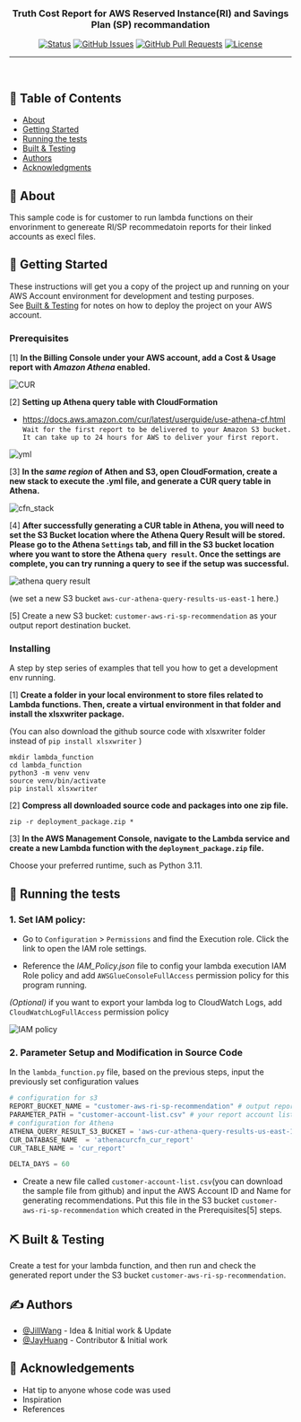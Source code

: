 <p align="center">
  <a href="" rel="noopener">
 <!--img width=200px height=200px src="https://i.imgur.com/6wj0hh6.jpg" alt="Project logo"--></a>
</p>

<h3 align="center">Truth Cost Report for AWS Reserved Instance(RI) and Savings Plan (SP) recommandation</h3>

<div align="center">

[![Status](https://img.shields.io/badge/status-active-success.svg)]()
[![GitHub Issues](https://img.shields.io/github/issues/kylelobo/The-Documentation-Compendium.svg)](https://github.com/alegriaw/Truth-Cost-Report-for-AWS-RI-SP/issues)
[![GitHub Pull Requests](https://img.shields.io/github/issues-pr/kylelobo/The-Documentation-Compendium.svg)](https://github.com/alegriaw/Truth-Cost-Report-for-AWS-RI-SP/pulls)
[![License](https://img.shields.io/badge/license-MIT-blue.svg)](/LICENSE)

</div>

---

<p align="center"> <!-- some title description here-->
    <br> 
</p>

## 📝 Table of Contents

- [About](#about)
- [Getting Started](#getting_started)
- [Running the tests](#tests)
- [Built & Testing](#built_testing)
- [Authors](#authors)
- [Acknowledgments](#acknowledgement)

## 🧐 About <a name = "about"></a>

This sample code is for customer to run lambda functions on their envorinment to genereate RI/SP recommedatoin reports for their linked accounts as execl files.

## 🏁 Getting Started <a name = "getting_started"></a>

These instructions will get you a copy of the project up and running on your AWS Account environment for development and testing purposes. 
</br>See [Built & Testing](#built_testing) for notes on how to deploy the project on your AWS account.

### Prerequisites

[1] **In the Billing Console under your AWS account, add a Cost & Usage report with *Amazon Athena* enabled.**

![CUR](https://github.com/alegriaw/Truth-Cost-Report-for-AWS-RI-SP/assets/10775909/25ee3283-a75e-4f1a-a8bc-5052235318f2)


[2] **Setting up Athena query table with CloudFormation**
* https://docs.aws.amazon.com/cur/latest/userguide/use-athena-cf.html </br>
`Wait for the first report to be delivered to your Amazon S3 bucket. It can take up to 24 hours for AWS to deliver your first report.`

![yml](https://github.com/alegriaw/Truth-Cost-Report-for-AWS-RI-SP/assets/10775909/4e7e08c0-53ce-46f6-8428-ce9dc8a90bce)


[3] **In the *same region* of Athen and S3, open CloudFormation, create a new stack to execute the .yml file, and generate a CUR query table in Athena.** 

![cfn_stack](https://github.com/alegriaw/Truth-Cost-Report-for-AWS-RI-SP/assets/10775909/b072f548-9bb5-467b-b5a6-67b523c5e4d0)


[4] **After successfully generating a CUR table in Athena, you will need to set the S3 Bucket location where the Athena Query Result will be stored. Please go to the Athena `Settings` tab, and fill in the S3 bucket location where you want to store the Athena `query result`. Once the settings are complete, you can try running a query to see if the setup was successful.** 

![athena query result](https://github.com/alegriaw/Truth-Cost-Report-for-AWS-RI-SP/assets/10775909/f1593d12-a908-4d36-84a8-500b7b72c626)


(we set a new S3 bucket `aws-cur-athena-query-results-us-east-1` here.)

[5] Create a new S3 bucket: `customer-aws-ri-sp-recommendation` as your output report destination bucket.

### Installing 

A step by step series of examples that tell you how to get a development env running.

[1] **Create a folder in your local environment to store files related to Lambda functions. Then, create a virtual environment in that folder and install the xlsxwriter package.** 

(You can also download the github source code with xlsxwriter folder instead of `pip install xlsxwriter` )

```shell
mkdir lambda_function
cd lambda_function
python3 -m venv venv
source venv/bin/activate
pip install xlsxwriter
```

[2] **Compress all downloaded source code and packages into one zip file.**

```shell
zip -r deployment_package.zip *
```

[3] **In the AWS Management Console, navigate to the Lambda service and create a new Lambda function with the `deployment_package.zip` file.** 

Choose your preferred runtime, such as Python 3.11.


## 🔧 Running the tests <a name = "tests"></a>

### 1. Set IAM policy:

- Go to `Configuration` > `Permissions` and find the Execution role. Click the link to open the IAM role settings.

- Reference the _IAM_Policy.json_ file to config your lambda execution IAM Role policy and add `AWSGlueConsoleFullAccess` permission policy for this program running.

_(Optional)_  if you want to export your lambda log to CloudWatch Logs, add `CloudWatchLogFullAccess` permission policy

![IAM policy](https://github.com/alegriaw/Truth-Cost-Report-for-AWS-RI-SP/assets/10775909/7b9cc6f1-a401-4f67-8508-09ea7d3c6a88)


### 2. Parameter Setup and Modification in Source Code

In the `lambda_function.py` file, based on the previous steps, input the previously set configuration values

```python
# configuration for s3
REPORT_BUCKET_NAME = "customer-aws-ri-sp-recommendation" # output report destination s3 bucket
PARAMETER_PATH = "customer-account-list.csv" # your report account list in report s3 bucket
# configuration for Athena
ATHENA_QUERY_RESULT_S3_BUCKET = 'aws-cur-athena-query-results-us-east-1'  # Query result s3 bucket @ N. virginia
CUR_DATABASE_NAME  = 'athenacurcfn_cur_report'  
CUR_TABLE_NAME = 'cur_report' 

DELTA_DAYS = 60
```

- Create a new file called `customer-account-list.csv`(you can download the sample file from github) and input the AWS Account ID and Name for generating recommendations. Put this file in the S3 bucket `customer-aws-ri-sp-recommendation` which created in the Prerequisites[5] steps.


## ⛏️ Built & Testing <a name = "built_testing"></a>

Create a test for your lambda function, and then run and check the generated report under the S3 bucket `customer-aws-ri-sp-recommendation`.


## ✍️ Authors <a name = "authors"></a>

- [@JillWang](https://github.com/alegriaw) - Idea & Initial work & Update
- [@JayHuang]() - Contributor & Initial work

<!--See also the list of [contributors](https://github.com/kylelobo/The-Documentation-Compendium/contributors) who participated in this project.-->

## 🎉 Acknowledgements <a name = "acknowledgement"></a>

- Hat tip to anyone whose code was used
- Inspiration
- References
